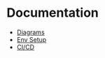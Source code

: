 # Documentation

-   [Diagrams](./docs/diagrams.md)
-   [Env Setup](./docs/env-setup.md)
-   [CI/CD](./docs/ci-cd.md)
